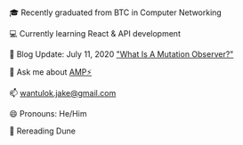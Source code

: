 :mortar_board: Recently graduated from BTC in Computer Networking

:computer: Currently learning React & API development

:notebook: Blog Update: July 11, 2020 ["What Is A Mutation Observer?"](https://jakewantulok.com/mutation-observer)

💬 Ask me about [AMP:zap:](https://github.com/ampproject/amphtml)

📫 wantulok.jake@gmail.com

😄 Pronouns: He/Him

:book: Rereading Dune
